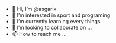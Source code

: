 - 👋 Hi, I’m @asgarix
- 👀 I’m interested in sport and programing
- 🌱 I’m currently learning every things
- 💞️ I’m looking to collaborate on ...
- 📫 How to reach me ...

<!---
asgarix/asgarix is a ✨ special ✨ repository because its `README.md` (this file) appears on your GitHub profile.
You can click the Preview link to take a look at your changes.
--->
